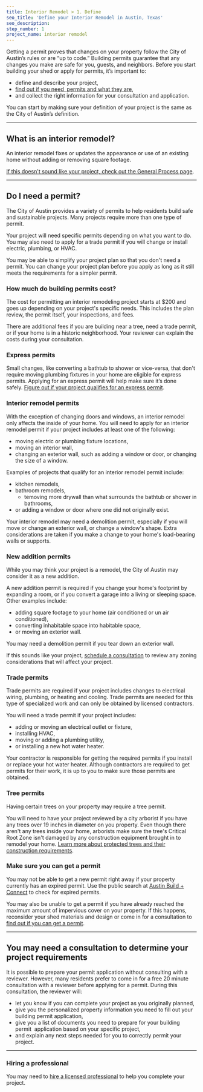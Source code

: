 ```yaml
---
title: Interior Remodel > 1. Define
seo_title: 'Define your Interior Remodel in Austin, Texas'
seo_description:
step_number: 1
project_name: interior remodel
---
```



Getting a permit proves that changes on your property follow the City of Austin’s rules or are “up to code.” Building permits guarantee that any changes you make are safe for you, guests, and neighbors. Before you start building your shed or apply for permits, it’s important to:

* define and describe your project,
* [find out if you need &nbsp;permits and what they are](/residential/residential-toolkit/projects-that-dont-require-a-permit),
* and collect the right information for your consultation and application.

You can start by making sure your definition of your project is the same as the City of Austin’s definition.

---

## What is an interior remodel?

An interior remodel fixes or updates the appearance or use of an existing home without adding or removing square footage.

[If this doesn't sound like your project, check out the General Process page](/residential/projects/general-process).

---

## Do I need a permit?

The City of Austin provides a variety of permits to help residents build safe and sustainable projects. Many projects require more than one type of permit.

Your project will need specific permits depending on what you want to do. You may also need to apply for a trade permit if you will change or install electric, plumbing, or HVAC.

You may be able to simplify your project plan so that you don't need a permit. You can change your project plan before you apply as long as it still meets the requirements for a simpler permit.

### How much do building permits cost?

The cost for permitting an interior remodeling project starts at $200 and goes up depending on your project's specific needs. This includes the plan review, the permit itself, your inspections, and fees.

There are additional fees if you are building near a tree, need a trade permit, or if your home is in a historic neighborhood. Your reviewer can explain the costs during your consultation.

### Express permits

Small changes, like converting a bathtub to shower or vice-versa, that don't require moving plumbing fixtures in your home are eligible for express permits. Applying for an express permit will help make sure it’s done safely.&nbsp;[Figure out if your project qualifies for an express permit](/residential/residential-toolkit/express-permits/).

### Interior remodel permits

With the exception of changing doors and windows, an interior remodel only affects the inside of your home. You will need to apply for an interior remodel permit if your project includes at least one of the following:

* moving electric or plumbing fixture locations,
* moving an interior wall,
* changing an exterior wall, such as adding a window or door, or changing the size of a window.

Examples of projects that qualify for an interior remodel permit include:

* kitchen remodels,
* bathroom remodels,
  * temoving more drywall than what surrounds the bathtub or shower in bathrooms,
* or adding a window or door where one did not originally exist.

Your interior remodel may need a demolition permit, especially if you will move or change an exterior wall, or change a window's shape. Extra considerations are taken if you make a change to your home's load-bearing walls or supports.

### New addition permits

While you may think your project is a remodel, the City of Austin may consider it as a new addition.

A new addition permit is required if you change your home's footprint by expanding a room, or if you convert a garage into a living or sleeping space. Other examples include:

* adding square footage to your home (air conditioned or un air conditioned),&nbsp;
* converting inhabitable space into habitable space,
* or moving an exterior wall.

You may need a demolition permit if you tear down an exterior wall.&nbsp;

If this sounds like your project, [schedule a consultation](/residential/projects/interior-remodel/consult/) to review any zoning considerations that will affect your project.

### Trade permits

Trade permits are required if your project includes changes to electrical wiring, plumbing, or heating and cooling. Trade permits are needed for this type of specialized work and can only be obtained by licensed contractors.

You will need a trade permit if your project includes:

* adding or moving an electrical outlet or fixture,
* installing HVAC,
* moving or adding a plumbing utility,
* or installing a new hot water heater.

Your contractor is responsible for getting the required permits if you install or replace your hot water heater. Although contractors are required to get permits for their work, it is up to you to make sure those permits are obtained.

### Tree permits

Having certain trees on your property may require a tree permit.

You will need to have your project reviewed by a city arborist if you have any trees over 19 inches in diameter on you property. Even though there aren't any trees inside your home, arborists make sure the tree's Critical Root Zone isn't damaged by any construction equipment brought in to remodel your home.&nbsp;[Learn more about protected trees and their construction requirements](/residential/residential-toolkit/building-near-a-tree/).

### Make sure you can get a permit

You may not be able to get a new permit right away if your property currently has an expired permit. Use the public search at [Austin Build + Connect](https://abc.austintexas.gov/web/permit/public-search-other) to check for expired permits.

You may also be unable to get a permit if you have already reached the maximum amount of impervious cover on your property. If this happens, reconsider your shed materials and design or come in for a consultation to [find out if you can get a permit](/residential/residential-toolkit/can-i-get-a-permit).

---

## You may need a consultation to determine your project requirements

It is possible to prepare your permit application without consulting with a reviewer. However, many residents prefer to come in for a free 20 minute consultation with a reviewer before applying for a permit. During this consultation, the reviewer will:

* let you know if you can complete your project as you originally planned,
* give you the personalized property information you need to fill out your building permit application,
* give you a list of documents you need to prepare for your building permit &nbsp;application based on your specific project,
* and explain any next steps needed for you to correctly permit your project.

---

### Hiring a professional

You may need to [hire a licensed professional](/residential/residential-toolkit/hiring-a-professional) to help you complete your project.